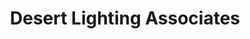 ---
title: "Desert Lighting Associates"
url: /scottsdale/desert-lighting-associates/
shop: lamps
---